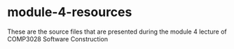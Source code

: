 # module-4-resources

These are the source files that are presented during the module 4 lecture of COMP3028 Software Construction

